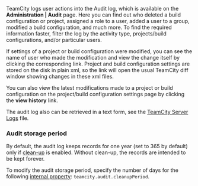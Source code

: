 [//]: # (title: Tracking User Actions)
[//]: # (auxiliary-id: Tracking User Actions)
TeamCity logs user actions into the Audit log, which is available on the __Administration | Audit__ page. Here you can find out who deleted a build configuration or project, assigned a role to a user, added a user to a group, modified a build configuration, and much more. To find the required information faster, filter the log by the activity type, projects/build configurations, and/or particular users.

If settings of a project or build configuration were modified, you can see the name of user who made the modification and view the change itself by clicking the corresponding link. Project and build configuration settings are stored on the disk in plain xml, so the link will open the usual TeamCity diff window showing changes in these xml files.

You can also view the latest modifications made to a project or build configuration on the project/build configuration settings page by clicking the __view history__ link.

The audit log also can be retrieved in a text form, see the [TeamCity Server Logs](teamcity-server-logs.md) file.

### Audit storage period

By default, the audit log keeps records for one year (set to 365 by default) only if [clean-up](clean-up.md) is enabled. Without clean\-up, the records are intended to be kept forever. 

To modify the audit storage period, specify the number of days for the following [internal property](configuring-teamcity-server-startup-properties.md#TeamCity+internal+properties): `teamcity.audit.cleanupPeriod`.
